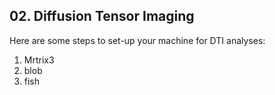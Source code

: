 ## 02. Diffusion Tensor Imaging

Here are some steps to set-up your machine for DTI analyses:
1. Mrtrix3
2. blob
3. fish
